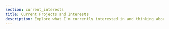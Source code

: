 ```yaml
---
section: current_interests
title: Current Projects and Interests
description: Explore what I'm currently interested in and thinking about.
---
```

